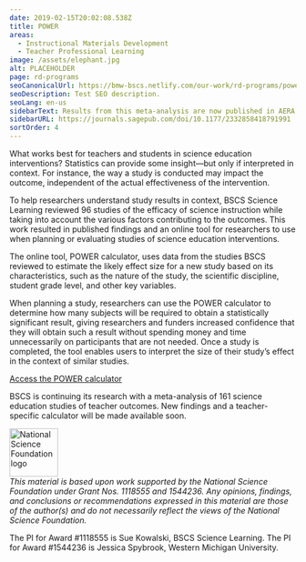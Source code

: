 ```yaml
---
date: 2019-02-15T20:02:08.538Z
title: POWER
areas:
  - Instructional Materials Development
  - Teacher Professional Learning
image: /assets/elephant.jpg
alt: PLACEHOLDER
page: rd-programs
seoCanonicalUrl: https://bmw-bscs.netlify.com/our-work/rd-programs/power
seoDescription: Test SEO description.
seoLang: en-us
sidebarText: Results from this meta-analysis are now published in AERA Open Journal. 
sidebarURL: https://journals.sagepub.com/doi/10.1177/2332858418791991 
sortOrder: 4
---
```


What works best for teachers and students in science education interventions? Statistics can provide some insight—but only if interpreted in context. For instance, the way a study is conducted may impact the outcome, independent of the actual effectiveness of the intervention. 

To help researchers understand study results in context, BSCS Science Learning reviewed 96 studies of the efficacy of science instruction while taking into account the various factors contributing to the outcomes. This work resulted in published findings and an online tool for researchers to use when planning or evaluating studies of science education interventions. 

The online tool, POWER calculator, uses data from the studies BSCS reviewed to estimate the likely effect size for a new study based on its characteristics, such as the nature of the study, the scientific discipline, student grade level, and other key variables. 

When planning a study, researchers can use the POWER calculator to determine how many subjects will be required to obtain a statistically significant result, giving researchers and funders increased confidence that they will obtain such a result without spending money and time unnecessarily on participants that are not needed. Once a study is completed, the tool enables users to interpret the size of their study’s effect in the context of similar studies.

<div class="d-flex justify-content-center">
  <div class="p-2">
    <a class="btn btn-outline-secondary" href="https://effectsizecalculator.bscs.org" target="_blank" rel="noopener noreferrer">Access the POWER calculator</a>
  </div>
</div>

BSCS is continuing its research with a meta-analysis of 161 science education studies of teacher outcomes. New findings and a teacher-specific calculator will be made available soon. 

<div class="d-flex justify-content-center">
  <div class="p-2">
    <a href="https://www.nsf.gov" target="_blank" rel="noopener noreferrer">
      <img src="/assets/nsf_logo.svg" alt="National Science Foundation logo" style="height: 85px;">
    </a>
  </div>
  <p class="p-2" style="margin: 0;"><em>This material is based upon work supported by the National Science Foundation under Grant Nos. 1118555 and 1544236. Any opinions, findings, and conclusions or recommendations expressed in this material are those of the author(s) and do not necessarily reflect the views of the National Science Foundation.</em></p>
</div>

The PI for Award #1118555 is Sue Kowalski, BSCS Science Learning. The PI for Award #1544236 is Jessica Spybrook, Western Michigan University.
